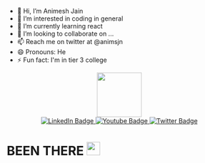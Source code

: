 - 👋 Hi, I’m Animesh Jain 
- 👀 I’m interested in coding in general 
- 🌱 I’m currently learning react
- 💞️ I’m looking to collaborate on ...
- 📫 Reach me on twitter at @animsjn
- 😄 Pronouns: He
- ⚡ Fun fact: I'm in tier 3 college

<div id="header" align="center"><img src="https://media.giphy.com/media/h2LCfvk3XBlQxKyKWY/giphy.gif?cid=ecf05e473g7vtc75w3z9lw8m0pu2zqfbnk6srrupmjz3i4cl&ep=v1_gifs_search&rid=giphy.gif&ct=g" width="100"/>
</div>
<!---
Mr-animesh/Mr-animesh is a ✨ special ✨ repository because its `README.md` (this file) appears on your GitHub profile.
You can click the Preview link to take a look at your changes.
--->
<div id="badges" align="center">
  <img src="https://komarev.com/ghpvc/?username=Mr-animesh&style=flat-square&color=red" alt=""/>
</div>
<div id="badges" align="center">
  <a href="https://www.linkedin.com/in/animesh-jain936/">
    <img src="https://img.shields.io/badge/LinkedIn-blue?style=for-the-badge&logo=linkedin&logoColor=white" alt="LinkedIn Badge"/>
  </a>
  <a href="your-youtube-URL">
    <img src="https://img.shields.io/badge/YouTube-red?style=for-the-badge&logo=youtube&logoColor=white" alt="Youtube Badge"/>
  </a>
  <a href="https://x.com/animsjn">
    <img src="https://img.shields.io/badge/Twitter-blue?style=for-the-badge&logo=twitter&logoColor=white" alt="Twitter Badge"/>
  </a>
</div>

<h1>
  BEEN THERE
  <img src="https://media.giphy.com/media/hvRJCLFzcasrR4ia7z/giphy.gif" width="30px"/>
</h1>

